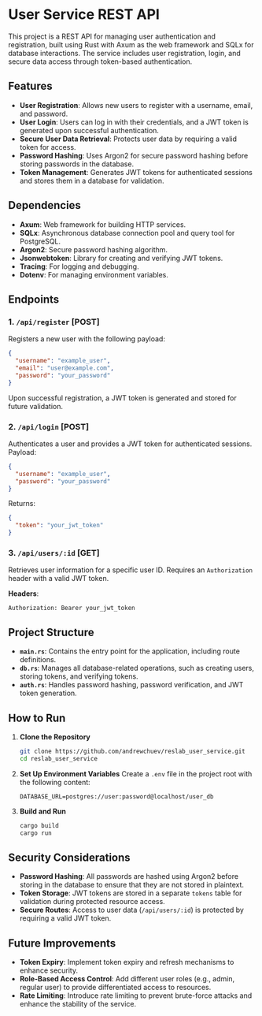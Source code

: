 
# User Service REST API

This project is a REST API for managing user authentication and registration, built using Rust with Axum as the web framework and SQLx for database interactions. The service includes user registration, login, and secure data access through token-based authentication.

## Features

- **User Registration**: Allows new users to register with a username, email, and password.
- **User Login**: Users can log in with their credentials, and a JWT token is generated upon successful authentication.
- **Secure User Data Retrieval**: Protects user data by requiring a valid token for access.
- **Password Hashing**: Uses Argon2 for secure password hashing before storing passwords in the database.
- **Token Management**: Generates JWT tokens for authenticated sessions and stores them in a database for validation.

## Dependencies

- **Axum**: Web framework for building HTTP services.
- **SQLx**: Asynchronous database connection pool and query tool for PostgreSQL.
- **Argon2**: Secure password hashing algorithm.
- **Jsonwebtoken**: Library for creating and verifying JWT tokens.
- **Tracing**: For logging and debugging.
- **Dotenv**: For managing environment variables.

## Endpoints

### 1. `/api/register` [POST]
Registers a new user with the following payload:

```json
{
  "username": "example_user",
  "email": "user@example.com",
  "password": "your_password"
}
```

Upon successful registration, a JWT token is generated and stored for future validation.

### 2. `/api/login` [POST]
Authenticates a user and provides a JWT token for authenticated sessions. Payload:

```json
{
  "username": "example_user",
  "password": "your_password"
}
```

Returns:

```json
{
  "token": "your_jwt_token"
}
```

### 3. `/api/users/:id` [GET]
Retrieves user information for a specific user ID. Requires an `Authorization` header with a valid JWT token.

**Headers**:

```
Authorization: Bearer your_jwt_token
```

## Project Structure

- **`main.rs`**: Contains the entry point for the application, including route definitions.
- **`db.rs`**: Manages all database-related operations, such as creating users, storing tokens, and verifying tokens.
- **`auth.rs`**: Handles password hashing, password verification, and JWT token generation.

## How to Run

1. **Clone the Repository**
   ```sh
   git clone https://github.com/andrewchuev/reslab_user_service.git
   cd reslab_user_service
   ```

2. **Set Up Environment Variables**
   Create a `.env` file in the project root with the following content:
   ```env
   DATABASE_URL=postgres://user:password@localhost/user_db
   ```

3. **Build and Run**
   ```sh
   cargo build
   cargo run
   ```

## Security Considerations

- **Password Hashing**: All passwords are hashed using Argon2 before storing in the database to ensure that they are not stored in plaintext.
- **Token Storage**: JWT tokens are stored in a separate `tokens` table for validation during protected resource access.
- **Secure Routes**: Access to user data (`/api/users/:id`) is protected by requiring a valid JWT token.

## Future Improvements

- **Token Expiry**: Implement token expiry and refresh mechanisms to enhance security.
- **Role-Based Access Control**: Add different user roles (e.g., admin, regular user) to provide differentiated access to resources.
- **Rate Limiting**: Introduce rate limiting to prevent brute-force attacks and enhance the stability of the service.
